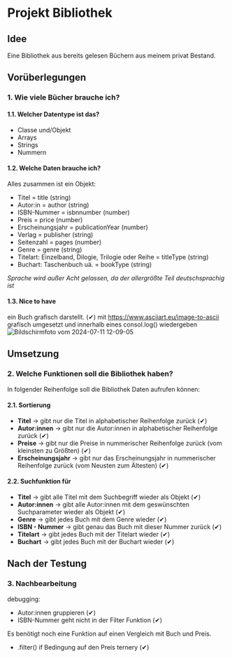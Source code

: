 # Projekt Bibliothek

## Idee

Eine Bibliothek aus bereits gelesen Büchern aus meinem privat Bestand.

## Vorüberlegungen

### 1. Wie viele Bücher brauche ich?

#### 1.1. Welcher Datentype ist das?

- Classe und/Objekt
- Arrays
- Strings
- Nummern

#### 1.2. Welche Daten brauche ich?

Alles zusammen ist ein Objekt:

- Titel = title (string)
- Autor:in = author (string)
- ISBN-Nummer = isbnnumber (number)
- Preis = price (number)
- Erscheinungsjahr = publicationYear (number)
- Verlag = publisher (string)
- Seitenzahl = pages (number)
- Genre = genre (string)
- Titelart: Einzelband, Dilogie, Trilogie oder Reihe = titleType (string)
- Buchart: Taschenbuch uä. = bookType (string)

_Sprache wird außer Acht gelassen, da der allergrößte Teil deutschsprachig ist_

#### 1.3. Nice to have

ein Buch grafisch darstellt. (✔)
mit 
https://www.asciiart.eu/image-to-ascii grafisch umgesetzt und innerhalb eines consol.log() wiedergeben 
![Bildschirmfoto vom 2024-07-11 12-09-05](https://github.com/Maja2111/JS-Project/assets/150914026/11eda0b2-f03e-49e0-ad6f-8ada05204044)


## Umsetzung

### 2. Welche Funktionen soll die Bibliothek haben?

In folgender Reihenfolge soll die Bibliothek Daten aufrufen können:

#### 2.1. Sortierung

- **Titel** -> gibt nur die Titel in alphabetischer Reihenfolge zurück (✔)
- **Autor:innen** -> gibt nur die Autor:innen in alphabetischer Reihenfolge zurück (✔)
- **Preise** -> gibt nur die Preise in nummerischer Reihenfolge zurück (vom kleinsten zu Größten) (✔)
- **Erscheinungsjahr** -> gibt nur das Erscheinungsjahr in nummerischer Reihenfolge zurück (vom Neusten zum Ältesten) (✔)

#### 2.2. Suchfunktion für

- **Titel** -> gibt alle Titel mit dem Suchbegriff wieder als Objekt (✔)
- **Autor:innen** -> gibt alle Autor:innen mit dem geswünschten Suchparameter wieder als Objekt (✔)
- **Genre** -> gibt jedes Buch mit dem Genre wieder (✔)
- **ISBN - Nummer** -> gibt genau das Buch mit dieser Nummer zurück (✔)
- **Titelart** -> gibt jedes Buch mit der Titelart wieder (✔)
- **Buchart** -> gibt jedes Buch mit der Buchart wieder (✔)

## Nach der Testung

### 3. Nachbearbeitung

debugging:

- Autor:innen gruppieren (✔)
- ISBN-Nummer geht nicht in der Filter Funktion (✔)

Es benötigt noch eine Funktion auf einen Vergleich mit Buch und Preis.

- .filter()
  if Bedingung auf den Preis
  ternery (✔)



